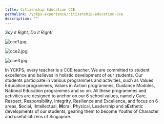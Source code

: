 ```yaml
---
title: Citizenship Education CCE
permalink: /yckps-experience/citizenship-education-cce
description: ""
---
```

_Say it Right, Do it Right!_

![cce1.jpg](https://yiochukangpri.moe.edu.sg/qql/slot/u746/2020/YCKPS%20Experience/CCE/cce1.jpg)  

  

  

  

  

  

  

  

  

  

  

  

  
![cce2.jpg](https://yiochukangpri.moe.edu.sg/qql/slot/u746/2020/YCKPS%20Experience/CCE/cce2.jpg)  

  

  

  

  

  

  

![cce3.jpg](https://yiochukangpri.moe.edu.sg/qql/slot/u746/2020/YCKPS%20Experience/CCE/cce3.jpg)  

  

  

  

  

  

  

  

  

  

  

  

  

  

  

  

  

  

  

  

  

  

  

In YCKPS, every teacher is a CCE teacher. We are committed to student excellence and believes in holistic development of our students. Our students participate in various programmes and activities, such as Values Education programmes, Values in Action programmes, Guidance Modules, National Education programmes and so on. All these programmes and activities are designed to anchor on our 6 school values, namely Care, Respect, Responsibility, Integrity, Resilience and Excellence, and focus on 6 areas, **S**ocial,  **I**ntellectual, **M**oral, **P**hysical, **L**eadership and a**E**sthetic developments of our students, gearing them to become Youths of Character and useful citizens of Singapore.